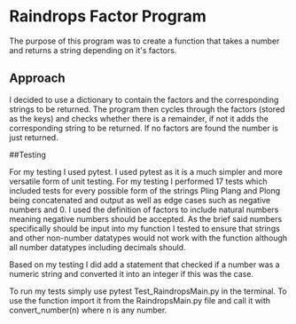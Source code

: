# Raindrops Factor Program

The  purpose of this program was to create a function that takes a number and returns a string depending on it's factors.

## Approach
I decided to use a dictionary to contain the factors and the corresponding strings to be returned. The program then cycles through the factors (stored as the keys) and checks whether there is a remainder, if not it adds the corresponding string to be returned. If no factors are found the number is just returned.

##Testing

For my testing I used pytest.
I used pytest as it is a much simpler and more versatile form of unit testing.
For my testing I performed 17 tests which included tests for every possible form of the strings Pling Plang and Plong being concatenated and output as well as edge cases such as negative numbers and 0.
I used the definition of factors to include natural numbers meaning negative numbers should be accepted.
As the brief said numbers specifically should be input into my function I tested to ensure that strings and other non-number datatypes would not work with the function although all number datatypes including decimals should.

Based on my testing I did add a statement that checked if a number was a numeric string and converted it into an integer if this was the case.

To run my tests simply use pytest Test_RaindropsMain.py in the terminal.
To use the function import it from the RaindropsMain.py file and call it with convert_number(n) where n is any number.
